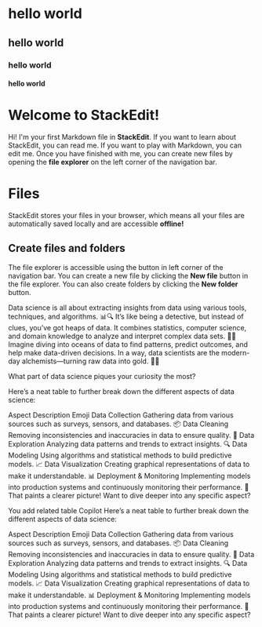 # hello world
## hello world
### hello world
#### hello world

# Welcome to StackEdit!

Hi! I'm your first Markdown file in **StackEdit**. If you want to learn about StackEdit, you can read me. If you want to play with Markdown, you can edit me. Once you have finished with me, you can create new files by opening the **file explorer** on the left corner of the navigation bar.


# Files

StackEdit stores your files in your browser, which means all your files are automatically saved locally and are accessible **offline!**

## Create files and folders

The file explorer is accessible using the button in left corner of the navigation bar. You can create a new file by clicking the **New file** button in the file explorer. You can also create folders by clicking the **New folder** button.

Data science is all about extracting insights from data using various tools, techniques, and algorithms. 📊🔍 It’s like being a detective, but instead of clues, you’ve got heaps of data. It combines statistics, computer science, and domain knowledge to analyze and interpret complex data sets. 🧑‍💻 Imagine diving into oceans of data to find patterns, predict outcomes, and help make data-driven decisions. In a way, data scientists are the modern-day alchemists—turning raw data into gold. 🔬💡

What part of data science piques your curiosity the most?

Here’s a neat table to further break down the different aspects of data science:

Aspect	Description	Emoji
Data Collection	Gathering data from various sources such as surveys, sensors, and databases.	📦
Data Cleaning	Removing inconsistencies and inaccuracies in data to ensure quality.	🧼
Data Exploration	Analyzing data patterns and trends to extract insights.	🔍
Data Modeling	Using algorithms and statistical methods to build predictive models.	📈
Data Visualization	Creating graphical representations of data to make it understandable.	📊
Deployment & Monitoring	Implementing models into production systems and continuously monitoring their performance.	🚀
That paints a clearer picture! Want to dive deeper into any specific aspect?


You
add related table
Copilot
Here’s a neat table to further break down the different aspects of data science:

Aspect	Description	Emoji
Data Collection	Gathering data from various sources such as surveys, sensors, and databases.	📦
Data Cleaning	Removing inconsistencies and inaccuracies in data to ensure quality.	🧼
Data Exploration	Analyzing data patterns and trends to extract insights.	🔍
Data Modeling	Using algorithms and statistical methods to build predictive models.	📈
Data Visualization	Creating graphical representations of data to make it understandable.	📊
Deployment & Monitoring	Implementing models into production systems and continuously monitoring their performance.	🚀
That paints a clearer picture! Want to dive deeper into any specific aspect?
